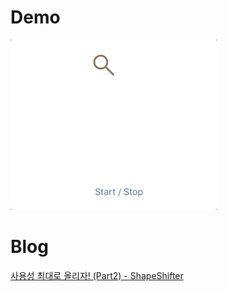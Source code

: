 # Demo
![](/Screenshot/demo.gif)

# Blog
[사용성 최대로 올리자! (Part2) - ShapeShifter](https://hucet.tistory.com/16)
